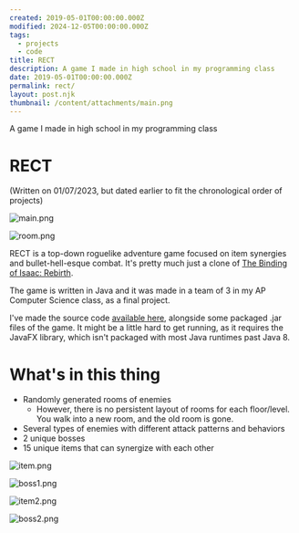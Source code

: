 ```yaml
---
created: 2019-05-01T00:00:00.000Z
modified: 2024-12-05T00:00:00.000Z
tags:
  - projects
  - code
title: RECT
description: A game I made in high school in my programming class
date: 2019-05-01T00:00:00.000Z
permalink: rect/
layout: post.njk
thumbnail: /content/attachments/main.png
---
```


A game I made in high school in my programming class

# RECT

(Written on 01/07/2023, but dated earlier to fit the chronological order of projects)

![main.png](/content/attachments/main.png)

![room.png](/content/attachments/room.png)

RECT is a top-down roguelike adventure game focused on item synergies and bullet-hell-esque combat. It's
pretty much just a clone of
[The Binding of Isaac: Rebirth](https://en.wikipedia.org/wiki/The_Binding_of_Isaac:_Rebirth).

The game is written in Java and it was made in a team of 3 in my AP Computer Science class, as a final project.

I've made the source code [available here](https://github.com/k-xvin/RECT), alongside some packaged .jar files of the game. It might be a little hard to get running, as it requires the JavaFX library, which isn't packaged with most Java runtimes past Java 8.

# What's in this thing

- Randomly generated rooms of enemies
    - However, there is no persistent layout of rooms for each floor/level. You walk into a new room, and the old room is gone.
- Several types of enemies with different attack patterns and behaviors
- 2 unique bosses
- 15 unique items that can synergize with each other

![item.png](/content/attachments/item.png)

![boss1.png](/content/attachments/boss1.png)

![item2.png](/content/attachments/item2.png)

![boss2.png](/content/attachments/boss2.png)
